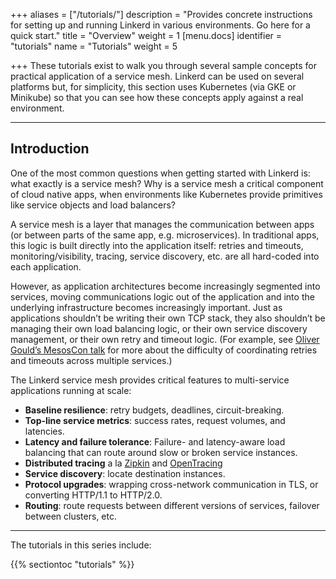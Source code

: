 +++
aliases = ["/tutorials/"]
description = "Provides concrete instructions for setting up and running Linkerd in various environments. Go here for a quick start."
title = "Overview"
weight = 1
[menu.docs]
identifier = "tutorials"
name = "Tutorials"
weight = 5

+++
These tutorials exist to walk you through several sample concepts for practical
application of a service mesh. Linkerd can be used on several platforms but, for
simplicity, this section uses Kubernetes (via GKE or Minikube) so that you can
see how these concepts apply against a real environment.

---

## Introduction

One of the most common questions when getting started with Linkerd is: what
exactly is a service mesh? Why is a service mesh a critical component of cloud
native apps, when environments like Kubernetes provide primitives like service
objects and load balancers?

A service mesh is a layer that manages the communication between apps (or between
parts of the same app, e.g. microservices). In traditional apps, this logic is
built directly into the application itself: retries and timeouts,
monitoring/visibility, tracing, service discovery, etc. are all hard-coded into
each application.

However, as application architectures become increasingly segmented into services,
moving communications logic out of the application and into the underlying
infrastructure becomes increasingly important. Just as applications shouldn’t be
writing their own TCP stack, they also shouldn’t be managing their own load
balancing logic, or their own service discovery management, or their own retry
and timeout logic. (For example, see [Oliver Gould’s MesosCon talk](https://www.youtube.com/watch?v=VGAFFkn5PiE#t=23m47)
for more about the difficulty of coordinating retries and timeouts across multiple
services.)

The Linkerd service mesh provides critical features to multi-service applications
running at scale:

- **Baseline resilience**: retry budgets, deadlines, circuit-breaking.
- **Top-line service metrics**: success rates, request volumes, and latencies.
- **Latency and failure tolerance**: Failure- and latency-aware load balancing
that can route around slow or broken service instances.
- **Distributed tracing** a la [Zipkin](https://github.com/openzipkin/zipkin)
and [OpenTracing](http://opentracing.io/)
- **Service discovery**: locate destination instances.
- **Protocol upgrades**: wrapping cross-network communication in TLS, or
converting HTTP/1.1 to HTTP/2.0.
- **Routing**: route requests between different versions of services, failover
between clusters, etc.

---

The tutorials in this series include:

{{% sectiontoc "tutorials" %}}
